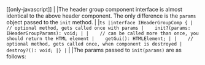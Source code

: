 [[only-javascript]]
|
|The header group component interface is almost identical to the above header component. The only difference is the `params` object passed to the `init` method.
|
|```ts
|interface IHeaderGroupComp {
|    // optional method, gets called once with params
|    init?(params: IHeaderGroupParams): void;
|
|    // can be called more than once, you should return the HTML element
|    getGui(): HTMLElement;
|
|    // optional method, gets called once, when component is destroyed
|    destroy?(): void;
|}
|```
|
|The params passed to `init(params)` are as follows:
